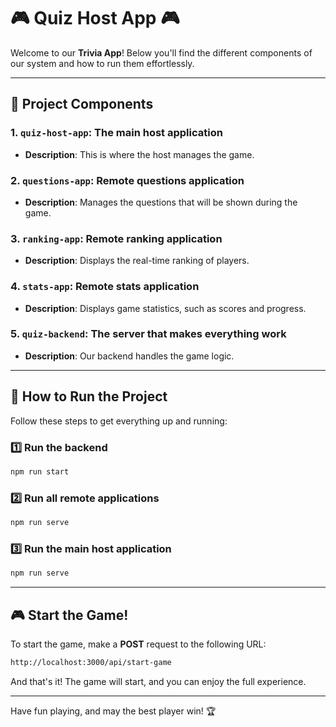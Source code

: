 
# 🎮 **Quiz Host App** 🎮

Welcome to our **Trivia App**! Below you'll find the different components of our system and how to run them effortlessly.

---

## 🧩 **Project Components**

### 1. **`quiz-host-app`**: The main host application
   - **Description**: This is where the host manages the game.

### 2. **`questions-app`**: Remote questions application
   - **Description**: Manages the questions that will be shown during the game.

### 3. **`ranking-app`**: Remote ranking application
   - **Description**: Displays the real-time ranking of players.

### 4. **`stats-app`**: Remote stats application
   - **Description**: Displays game statistics, such as scores and progress.

### 5. **`quiz-backend`**: The server that makes everything work
   - **Description**: Our backend handles the game logic.

---

## 🚀 **How to Run the Project**

Follow these steps to get everything up and running:

### 1️⃣ **Run the backend**
```bash
npm run start
```

### 2️⃣ **Run all remote applications**
```bash
npm run serve
```

### 3️⃣ **Run the main host application**
```bash
npm run serve
```

---

## 🎮 **Start the Game!**

To start the game, make a **POST** request to the following URL:

```bash
http://localhost:3000/api/start-game
```

And that's it! The game will start, and you can enjoy the full experience.

---

Have fun playing, and may the best player win! 🏆
